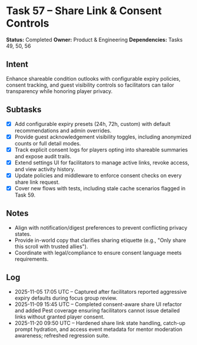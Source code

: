 # Task 57 – Share Link & Consent Controls

**Status:** Completed
**Owner:** Product & Engineering
**Dependencies:** Tasks 49, 50, 56

## Intent
Enhance shareable condition outlooks with configurable expiry policies, consent tracking, and guest visibility controls so facilitators can tailor transparency while honoring player privacy.

## Subtasks
- [x] Add configurable expiry presets (24h, 72h, custom) with default recommendations and admin overrides.
- [x] Provide guest acknowledgement visibility toggles, including anonymized counts or full detail modes.
- [x] Track explicit consent logs for players opting into shareable summaries and expose audit trails.
- [x] Extend settings UI for facilitators to manage active links, revoke access, and view activity history.
- [x] Update policies and middleware to enforce consent checks on every share link request.
- [x] Cover new flows with tests, including stale cache scenarios flagged in Task 59.

## Notes
- Align with notification/digest preferences to prevent conflicting privacy states.
- Provide in-world copy that clarifies sharing etiquette (e.g., "Only share this scroll with trusted allies").
- Coordinate with legal/compliance to ensure consent language meets requirements.

## Log
- 2025-11-05 17:05 UTC – Captured after facilitators reported aggressive expiry defaults during focus group review.
- 2025-11-09 15:45 UTC – Completed consent-aware share UI refactor and added Pest coverage ensuring facilitators cannot issue detailed links without granted player consent.
- 2025-11-20 09:50 UTC – Hardened share link state handling, catch-up prompt hydration, and access event metadata for mentor moderation awareness; refreshed regression suite.
